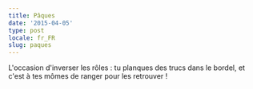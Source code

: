 ```yaml
---
title: Pâques
date: '2015-04-05'
type: post
locale: fr_FR
slug: paques
---
```


L'occasion d'inverser les rôles : tu planques des trucs dans le bordel, et c'est à tes mômes de ranger pour les retrouver !
